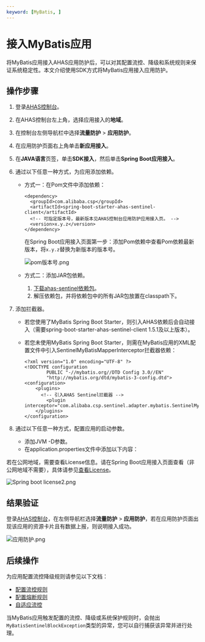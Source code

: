 ```yaml
---
keyword: [MyBatis, ]
---
```


# 接入MyBatis应用

将MyBatis应用接入AHAS应用防护后，可以对其配置流控、降级和系统规则来保证系统稳定性。本文介绍使用SDK方式将MyBatis应用接入应用防护。

## 操作步骤

1.  登录[AHAS控制台](https://ahas.console.aliyun.com/)。
2.  在AHAS控制台左上角，选择应用接入的**地域**。
3.  在控制台左侧导航栏中选择**流量防护** \> **应用防护**。
4.  在应用防护页面右上角单击**新应用接入**。
5.  在**JAVA语言**页签，单击**SDK接入**，然后单击**Spring Boot应用接入**。
6.  通过以下任意一种方式，为应用添加依赖。
    -   方式一：在Pom文件中添加依赖：

        ```
        <dependency>
          <groupId>com.alibaba.csp</groupId>
          <artifactId>spring-boot-starter-ahas-sentinel-client</artifactId>
          <!-- 可指定版本号，最新版本见AHAS控制台应用防护应用接入页。 -->
          <version>x.y.z</version>
        </dependency>
        ```

        在Spring Boot应用接入页面第一步：添加Pom依赖中查看Pom依赖最新版本，将`x.y.z`替换为新版本的版本号。

        ![pom版本号.png](https://static-aliyun-doc.oss-accelerate.aliyuncs.com/assets/img/zh-CN/9156725161/p246957.png)

    -   方式二：添加JAR包依赖。
        1.  [下载ahas-sentinel依赖包](https://aliware-images.oss-cn-hangzhou.aliyuncs.com/ahas/ahas-sentinel.zip)。
        2.  解压依赖包，并将依赖包中的所有JAR包放置在classpath下。
7.  添加拦截器。
    -   若您使用了MyBatis Spring Boot Starter，则引入AHAS依赖后会自动接入（需要spring-boot-starter-ahas-sentinel-client 1.5.1及以上版本）。
    -   若您未使用MyBatis Spring Boot Starter，则需在MyBatis应用的XML配置文件中引入SentinelMyBatisMapperInterceptor拦截器依赖：

        ```
        <?xml version="1.0" encoding="UTF-8" ?>
        <!DOCTYPE configuration
                PUBLIC "-//mybatis.org//DTD Config 3.0//EN"
                "http://mybatis.org/dtd/mybatis-3-config.dtd">
        <configuration>
            <plugins>
              <!-- 引入AHAS Sentinel拦截器 -->
                <plugin interceptor="com.alibaba.csp.sentinel.adapter.mybatis.SentinelMyBatisMapperInterceptor"/>
            </plugins>
        </configuration>
        ```

8.  通过以下任意一种方式，配置应用的启动参数。
    -   添加JVM -D参数。
    -   在application.properties文件中添加以下内容：

若在公网地域，需要查看License信息。请在Spring Boot应用接入页面查看（非公网地域不需要），具体请参见[查看License](/cn.zh-CN/流量防护/应用防护/参考信息/查看License.md)。

![Spring boot license2.png](https://static-aliyun-doc.oss-accelerate.aliyuncs.com/assets/img/zh-CN/9156725161/p246961.png)

## 结果验证

登录[AHAS控制台](https://ahas.console.aliyun.com)，在左侧导航栏选择**流量防护** \> **应用防护**，若在应用防护页面出现该应用的资源卡片且有数据上报，则说明接入成功。

![应用防护.png](https://static-aliyun-doc.oss-accelerate.aliyuncs.com/assets/img/zh-CN/1733858951/p139423.png)

## 后续操作

为应用配置流控降级规则请参见以下文档：

-   [配置流控规则](/cn.zh-CN/流量防护/应用防护/配置规则/配置流控规则.md)
-   [配置熔断规则](/cn.zh-CN/流量防护/应用防护/配置规则/配置熔断规则.md)
-   [自适应流控](/cn.zh-CN/流量防护/应用防护/配置规则/自适应流控.md)

当MyBatis应用触发配置的流控、降级或系统保护规则时，会抛出`MyBatisSentinelBlockException`类型的异常，您可以自行捕获该异常并进行处理。

